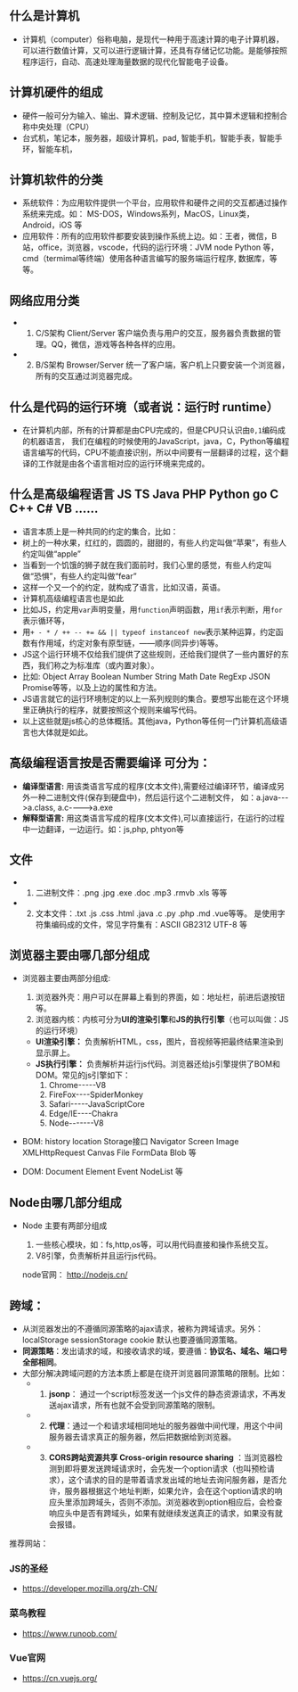 ## 什么是计算机
- 计算机（computer）俗称电脑，是现代一种用于高速计算的电子计算机器，可以进行数值计算，又可以进行逻辑计算，还具有存储记忆功能。是能够按照程序运行，自动、高速处理海量数据的现代化智能电子设备。

## 计算机硬件的组成
- 硬件一般可分为输入、输出、算术逻辑、控制及记忆，其中算术逻辑和控制合称中央处理（CPU）
- 台式机，笔记本，服务器，超级计算机，pad, 智能手机，智能手表，智能手环，智能车机，

## 计算机软件的分类
- 系统软件：为应用软件提供一个平台，应用软件和硬件之间的交互都通过操作系统来完成。如： MS-DOS，Windows系列，MacOS，Linux类，Android，iOS 等
- 应用软件：所有的应用软件都要安装到操作系统上边。如：王者，微信，B站，office，浏览器，vscode，代码的运行环境：JVM node Python 等，cmd（termimal等终端）使用各种语言编写的服务端运行程序, 数据库，等等。

## 网络应用分类
- 1. C/S架构 Client/Server 客户端负责与用户的交互，服务器负责数据的管理。QQ，微信，游戏等各种各样的应用。
- 2. B/S架构 Browser/Server 统一了客户端，客户机上只要安装一个浏览器，所有的交互通过浏览器完成。

## 什么是代码的运行环境（或者说：运行时 runtime）
- 在计算机内部，所有的计算都是由CPU完成的，但是CPU只认识由`0,1`编码成的机器语言，
  我们在编程的时候使用的JavaScript，java，C，Python等编程语言编写的代码，CPU不能直接识别，所以中间要有一层翻译的过程，这个翻译的工作就是由各个语言相对应的运行环境来完成的。

## 什么是高级编程语言 JS TS Java PHP Python go  C  C++ C#  VB ......
   - 语言本质上是一种共同的约定的集合，比如：
   - 树上的一种水果，红红的，圆圆的，甜甜的，有些人约定叫做“苹果”，有些人约定叫做“apple”
   - 当看到一个饥饿的狮子就在我们面前时，我们心里的感觉，有些人约定叫做“恐惧”，有些人约定叫做“fear”
   - 这样一个又一个的约定，就构成了语言，比如汉语，英语。
   - 计算机高级编程语言也是如此
   - 比如JS，约定用`var`声明变量，用`function`声明函数，用`if`表示判断，用`for`表示循环等，
   - 用`+ - * / ++ -- += && || typeof instanceof new`表示某种运算，约定函数有作用域，约定对象有原型链，——顺序(同异步)等等。
   - JS这个运行环境不仅给我们提供了这些规则，还给我们提供了一些内置好的东西，我们称之为标准库（或内置对象）。
   - 比如: Object Array Boolean Number String Math Date RegExp JSON Promise等等，以及上边的属性和方法。
   - JS语言就它的运行环境制定的以上一系列规则的集合。要想写出能在这个环境里正确执行的程序，就要按照这个规则来编写代码。
   - 以上这些就是js核心的总体概括。其他java，Python等任何一门计算机高级语言也大体就是如此。

## 高级编程语言按是否需要编译 可分为：
   -  **编译型语言:** 用该类语言写成的程序(文本文件),需要经过编译环节，编译成另外一种二进制文件(保存到硬盘中)，然后运行这个二进制文件，
                     如：a.java--->a.class, a.c---->a.exe
   -  **解释型语言:** 用这类语言写成的程序(文本文件),可以直接运行，在运行的过程中一边翻译，一边运行。如：js,php, phtyon等

## 文件
- 1. 二进制文件：.png .jpg .exe .doc .mp3 .rmvb .xls 等等
- 2. 文本文件：.txt .js .css .html .java .c .py .php .md .vue等等。
     是使用字符集编码成的文件，常见字符集有：ASCII GB2312 UTF-8 等

## 浏览器主要由哪几部分组成
- 浏览器主要由两部分组成:
  1. 浏览器外壳：用户可以在屏幕上看到的界面，如：地址栏，前进后退按钮等。
  2. 浏览器内核：内核可分为**UI的渲染引擎**和**JS的执行引擎**（也可以叫做：JS的运行环境）
    - **UI渲染引擎：** 负责解析HTML，css，图片，音视频等把最终结果渲染到显示屏上。
    - **JS执行引擎：** 负责解析并运行js代码。浏览器还给js引擎提供了BOM和DOM。常见的js引擎如下：
      1. Chrome-----V8
      2. FireFox----SpiderMonkey
      3. Safari-----JavaScriptCore
      4. Edge/IE----Chakra
      5. Node-------V8

 - BOM:  history location Storage接口 Navigator Screen Image XMLHttpRequest Canvas File FormData Blob 等
 - DOM:  Document  Element  Event  NodeList 等

## Node由哪几部分组成
- Node 主要有两部分组成
  1. 一些核心模块，如：fs,http,os等，可以用代码直接和操作系统交互。
  2. V8引擎，负责解析并且运行js代码。

  node官网： http://nodejs.cn/

## 跨域：
- 从浏览器发出的不遵循同源策略的ajax请求，被称为跨域请求。另外：localStorage sessionStorage cookie 默认也要遵循同源策略。
- **同源策略**：发出请求的域，和接收请求的域，要遵循：**协议名、域名、端口号全部相同**。
- 大部分解决跨域问题的方法本质上都是在绕开浏览器同源策略的限制。比如：
    - 1. **jsonp**： 通过一个script标签发送一个js文件的静态资源请求，不再发送ajax请求，所有也就不会受到同源策略的限制。
    - 2. **代理**：通过一个和请求域相同地址的服务器做中间代理，用这个中间服务器去请求真正的服务器，然后把数据给到浏览器。
    - 3. **CORS跨站资源共享  Cross-origin resource sharing** ：当浏览器检测到即将要发送跨域请求时，会先发一个option请求（也叫预检请求），这个请求的目的是带着请求发出域的地址去询问服务器，是否允许，服务器根据这个地址判断，如果允许，会在这个option请求的响应头里添加跨域头，否则不添加。浏览器收到option相应后，会检查响应头中是否有跨域头，如果有就继续发送真正的请求，如果没有就会报错。




推荐网站：

### JS的圣经
- https://developer.mozilla.org/zh-CN/
### 菜鸟教程
- https://www.runoob.com/
### Vue官网
- https://cn.vuejs.org/































